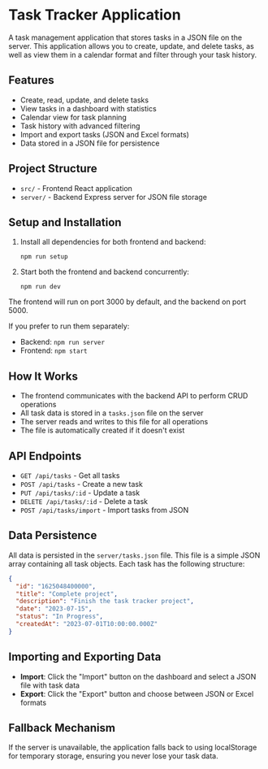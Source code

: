 # Task Tracker Application

A task management application that stores tasks in a JSON file on the server. This application allows you to create, update, and delete tasks, as well as view them in a calendar format and filter through your task history.

## Features

- Create, read, update, and delete tasks
- View tasks in a dashboard with statistics
- Calendar view for task planning
- Task history with advanced filtering
- Import and export tasks (JSON and Excel formats)
- Data stored in a JSON file for persistence

## Project Structure

- `src/` - Frontend React application
- `server/` - Backend Express server for JSON file storage

## Setup and Installation

1. Install all dependencies for both frontend and backend:
   ```
   npm run setup
   ```

2. Start both the frontend and backend concurrently:
   ```
   npm run dev
   ```

The frontend will run on port 3000 by default, and the backend on port 5000.

If you prefer to run them separately:

- Backend: `npm run server`
- Frontend: `npm start`

## How It Works

- The frontend communicates with the backend API to perform CRUD operations
- All task data is stored in a `tasks.json` file on the server
- The server reads and writes to this file for all operations
- The file is automatically created if it doesn't exist

## API Endpoints

- `GET /api/tasks` - Get all tasks
- `POST /api/tasks` - Create a new task
- `PUT /api/tasks/:id` - Update a task
- `DELETE /api/tasks/:id` - Delete a task
- `POST /api/tasks/import` - Import tasks from JSON

## Data Persistence

All data is persisted in the `server/tasks.json` file. This file is a simple JSON array containing all task objects. Each task has the following structure:

```json
{
  "id": "1625048400000",
  "title": "Complete project",
  "description": "Finish the task tracker project",
  "date": "2023-07-15",
  "status": "In Progress",
  "createdAt": "2023-07-01T10:00:00.000Z"
}
```

## Importing and Exporting Data

- **Import**: Click the "Import" button on the dashboard and select a JSON file with task data
- **Export**: Click the "Export" button and choose between JSON or Excel formats

## Fallback Mechanism

If the server is unavailable, the application falls back to using localStorage for temporary storage, ensuring you never lose your task data. 